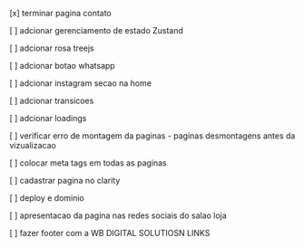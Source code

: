  [x] terminar pagina contato

 [ ] adcionar gerenciamento de estado Zustand

 [ ] adcionar rosa treejs

 [ ] adcionar botao whatsapp

 [ ] adcionar instagram secao na home

 [ ] adcionar transicoes

 [ ] adcionar loadings

 [ ] verificar erro de montagem da paginas - paginas desmontagens antes da vizualizacao

 [ ] colocar meta tags em todas as paginas

 [ ] cadastrar pagina no clarity

 [ ] deploy e dominio
  
 [ ] apresentacao da pagina nas redes sociais do salao loja

 [ ] fazer footer com a WB DIGITAL SOLUTIOSN LINKS
 